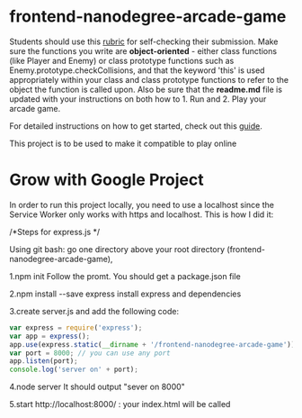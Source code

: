 frontend-nanodegree-arcade-game
===============================

Students should use this [rubric](https://review.udacity.com/#!/projects/2696458597/rubric) for self-checking their submission. Make sure the functions you write are **object-oriented** - either class functions (like Player and Enemy) or class prototype functions such as Enemy.prototype.checkCollisions, and that the keyword 'this' is used appropriately within your class and class prototype functions to refer to the object the function is called upon. Also be sure that the **readme.md** file is updated with your instructions on both how to 1. Run and 2. Play your arcade game.

For detailed instructions on how to get started, check out this [guide](https://docs.google.com/document/d/1v01aScPjSWCCWQLIpFqvg3-vXLH2e8_SZQKC8jNO0Dc/pub?embedded=true).

This project is to be used to make it compatible to play online

Grow with Google Project
==============================
In order to run this project locally, you need to use a localhost since the Service Worker only works with https and localhost. This is how I did it:

/*Steps for express.js
*/

Using git bash:
go one directory above your root directory (frontend-nanodegree-arcade-game), 

1.npm init
	Follow the promt. You should get a package.json file

2.npm install --save express
	install express and dependencies

3.create server.js and add the following code:
```javascript
var express = require('express');
var app = express();
app.use(express.static(__dirname + '/frontend-nanodegree-arcade-game')); //__dir and not _dir
var port = 8000; // you can use any port
app.listen(port);
console.log('server on' + port);
```
4.node server
	It should output "sever on 8000"

5.start http://localhost:8000/ : your index.html will be called
